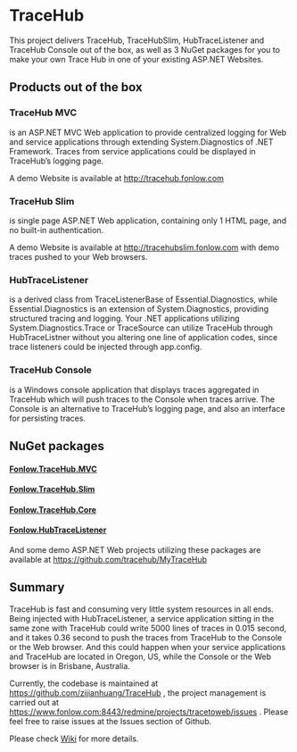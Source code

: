 # TraceHub

This project delivers TraceHub, TraceHubSlim, HubTraceListener and TraceHub Console out of the box, as well as 3 NuGet packages for you to make your own Trace Hub in one of your existing ASP.NET Websites.

## Products out of the box

### TraceHub MVC
is an ASP.NET MVC Web application to provide centralized logging for Web and service applications through extending System.Diagnostics of .NET Framework. Traces from service applications could be displayed in TraceHub’s logging page.

A demo Website is available at http://tracehub.fonlow.com

### TraceHub Slim 
is single page ASP.NET Web application, containing only 1 HTML page, and no built-in authentication. 

A demo Website is available at http://tracehubslim.fonlow.com with demo traces pushed to your Web browsers.

### HubTraceListener 
is a derived class from TraceListenerBase of Essential.Diagnostics, while Essential.Diagnostics is an extension of System.Diagnostics, providing structured tracing and logging. Your .NET applications utilizing System.Diagnostics.Trace or TraceSource can utilize TraceHub through HubTraceListner without you altering one line of application codes, since trace listeners could be injected through app.config.

### TraceHub Console 
is a Windows console application that displays traces aggregated in TraceHub which will push traces to the Console when traces arrive. The Console is an alternative to TraceHub’s logging page, and also an interface for persisting traces.

## NuGet packages

#### [Fonlow.TraceHub.MVC](https://www.nuget.org/packages/Fonlow.TraceHub.MVC/)

#### [Fonlow.TraceHub.Slim](https://www.nuget.org/packages/Fonlow.TraceHub.Slim/)

#### [Fonlow.TraceHub.Core](https://www.nuget.org/packages/Fonlow.TraceHub.Core/)

#### [Fonlow.HubTraceListener](https://www.nuget.org/packages/Fonlow.HubTraceListener/)


And some demo ASP.NET Web projects utilizing these packages are available at https://github.com/tracehub/MyTraceHub


## Summary

TraceHub is fast and consuming very little system resources in all ends. Being injected with HubTraceListener, a service application sitting in the same zone with TraceHub could write 5000 lines of traces in 0.015 second, and it takes 0.36 second to push the traces from TraceHub to the Console or the Web browser. And this could happen when your service applications and TraceHub are located in Oregon, US, while the Console or the Web browser is in Brisbane, Australia.

Currently, the codebase is maintained at https://github.com/zijianhuang/TraceHub , the project management is carried out at https://www.fonlow.com:8443/redmine/projects/tracetoweb/issues . Please feel free to raise issues at the Issues section of Github.

Please check [Wiki](https://github.com/zijianhuang/TraceHub/wiki) for more details.

